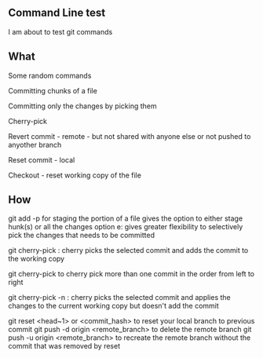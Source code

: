 ## Command Line test
I am about to test git commands

## What
Some random commands

Committing chunks  of a file

Committing only the changes by picking them

Cherry-pick

Revert commit - remote - but not shared with anyone else or not pushed to anyother branch

Reset commit - local

Checkout - reset working copy of the file


## How
git add -p <file>  for staging the portion of a file
gives the option to either stage hunk(s) or all the changes
option e: gives greater flexibility to selectively pick the changes that needs to be committed

git cherry-pick <commit>: 
cherry picks the selected commit  and adds the commit to the working copy 

git cherry-pick <commit1> <commit2>
to cherry pick more than one commit in the order from left to right

git cherry-pick -n <commit>: 
cherry picks the selected commit and applies the changes to the current working copy but doesn't add the commit

git reset <head~1> or <commit_hash> to reset your local branch to previous commit
git push -d origin <remote_branch> to delete the remote branch
git push -u origin <remote_branch> to recreate the remote branch without the commit that was removed by reset



